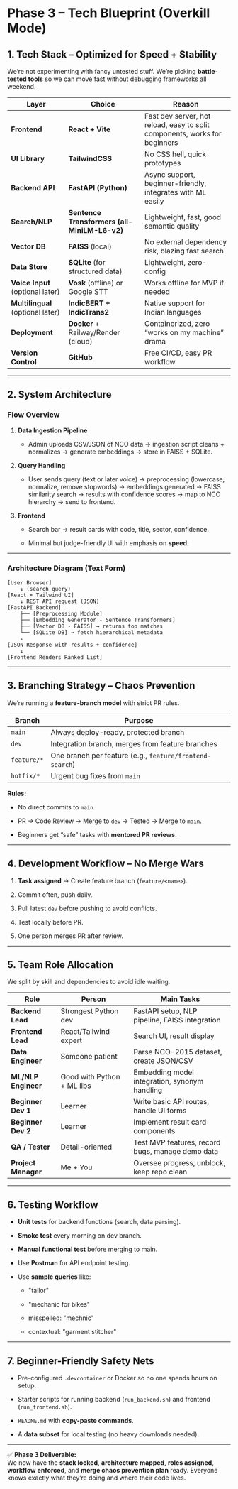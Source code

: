 # Phase 3 – Tech Blueprint (Overkill Mode)

## **1. Tech Stack – Optimized for Speed + Stability**

We’re not experimenting with fancy untested stuff. We’re picking **battle-tested tools** so we can move fast without debugging frameworks all weekend.

|Layer|Choice|Reason|
|---|---|---|
|**Frontend**|**React + Vite**|Fast dev server, hot reload, easy to split components, works for beginners|
|**UI Library**|**TailwindCSS**|No CSS hell, quick prototypes|
|**Backend API**|**FastAPI (Python)**|Async support, beginner-friendly, integrates with ML easily|
|**Search/NLP**|**Sentence Transformers (all-MiniLM-L6-v2)**|Lightweight, fast, good semantic quality|
|**Vector DB**|**FAISS** (local)|No external dependency risk, blazing fast search|
|**Data Store**|**SQLite** (for structured data)|Lightweight, zero-config|
|**Voice Input** (optional later)|**Vosk** (offline) or Google STT|Works offline for MVP if needed|
|**Multilingual** (optional later)|**IndicBERT + IndicTrans2**|Native support for Indian languages|
|**Deployment**|**Docker** + Railway/Render (cloud)|Containerized, zero “works on my machine” drama|
|**Version Control**|**GitHub**|Free CI/CD, easy PR workflow|

---

## **2. System Architecture**

### **Flow Overview**

1. **Data Ingestion Pipeline**
    
    - Admin uploads CSV/JSON of NCO data → ingestion script cleans + normalizes → generate embeddings → store in FAISS + SQLite.
        
2. **Query Handling**
    
    - User sends query (text or later voice) → preprocessing (lowercase, normalize, remove stopwords) → embeddings generated → FAISS similarity search → results with confidence scores → map to NCO hierarchy → send to frontend.
        
3. **Frontend**
    
    - Search bar → result cards with code, title, sector, confidence.
        
    - Minimal but judge-friendly UI with emphasis on **speed**.
        

---

### **Architecture Diagram (Text Form)**

```
[User Browser] 
    ↓ (search query)
[React + Tailwind UI] 
    ↓ REST API request (JSON)
[FastAPI Backend]
    ├── [Preprocessing Module]
    ├── [Embedding Generator - Sentence Transformers]
    ├── [Vector DB - FAISS] → returns top matches
    └── [SQLite DB] → fetch hierarchical metadata
    ↓
[JSON Response with results + confidence]
    ↓
[Frontend Renders Ranked List]
```

---

## **3. Branching Strategy – Chaos Prevention**

We’re running a **feature-branch model** with strict PR rules.

|Branch|Purpose|
|---|---|
|`main`|Always deploy-ready, protected branch|
|`dev`|Integration branch, merges from feature branches|
|`feature/*`|One branch per feature (e.g., `feature/frontend-search`)|
|`hotfix/*`|Urgent bug fixes from `main`|

**Rules:**

- No direct commits to `main`.
    
- PR → Code Review → Merge to `dev` → Tested → Merge to `main`.
    
- Beginners get “safe” tasks with **mentored PR reviews**.
    

---

## **4. Development Workflow – No Merge Wars**

1. **Task assigned** → Create feature branch (`feature/<name>`).
    
2. Commit often, push daily.
    
3. Pull latest `dev` before pushing to avoid conflicts.
    
4. Test locally before PR.
    
5. One person merges PR after review.
    

---

## **5. Team Role Allocation**

We split by skill and dependencies to avoid idle waiting.

|Role|Person|Main Tasks|
|---|---|---|
|**Backend Lead**|Strongest Python dev|FastAPI setup, NLP pipeline, FAISS integration|
|**Frontend Lead**|React/Tailwind expert|Search UI, result display|
|**Data Engineer**|Someone patient|Parse NCO-2015 dataset, create JSON/CSV|
|**ML/NLP Engineer**|Good with Python + ML libs|Embedding model integration, synonym handling|
|**Beginner Dev 1**|Learner|Write basic API routes, handle UI forms|
|**Beginner Dev 2**|Learner|Implement result card components|
|**QA / Tester**|Detail-oriented|Test MVP features, record bugs, manage demo data|
|**Project Manager**|Me + You|Oversee progress, unblock, keep repo clean|

---

## **6. Testing Workflow**

- **Unit tests** for backend functions (search, data parsing).
    
- **Smoke test** every morning on dev branch.
    
- **Manual functional test** before merging to main.
    
- Use **Postman** for API endpoint testing.
    
- Use **sample queries** like:
    
    - "tailor"
        
    - "mechanic for bikes"
        
    - misspelled: "mechnic"
        
    - contextual: "garment stitcher"
        

---

## **7. Beginner-Friendly Safety Nets**

- Pre-configured `.devcontainer` or Docker so no one spends hours on setup.
    
- Starter scripts for running backend (`run_backend.sh`) and frontend (`run_frontend.sh`).
    
- `README.md` with **copy-paste commands**.
    
- A **data subset** for local testing (no heavy downloads needed).
    

---

✅ **Phase 3 Deliverable:**  
We now have the **stack locked**, **architecture mapped**, **roles assigned**, **workflow enforced**, and **merge chaos prevention plan** ready. Everyone knows exactly what they’re doing and where their code lives.
